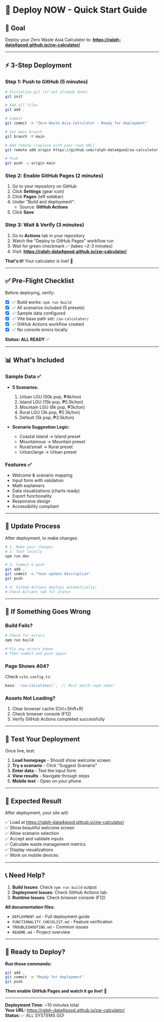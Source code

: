 # 🚀 Deploy NOW - Quick Start Guide

## 🎯 Goal
Deploy your Zero Waste Asia Calculator to:
**https://ralph-data4good.github.io/zw-calculator/**

---

## ⚡ 3-Step Deployment

### Step 1: Push to GitHub (5 minutes)

```bash
# Initialize git (if not already done)
git init

# Add all files
git add .

# Commit
git commit -m "Zero Waste Asia Calculator - Ready for deployment"

# Set main branch
git branch -M main

# Add remote (replace with your repo URL)
git remote add origin https://github.com/ralph-data4good/zw-calculator.git

# Push
git push -u origin main
```

### Step 2: Enable GitHub Pages (2 minutes)

1. Go to your repository on GitHub
2. Click **Settings** (gear icon)
3. Click **Pages** (left sidebar)
4. Under "Build and deployment":
   - Source: **GitHub Actions**
5. Click **Save**

### Step 3: Wait & Verify (3 minutes)

1. Go to **Actions** tab in your repository
2. Watch the "Deploy to GitHub Pages" workflow run
3. Wait for green checkmark ✅ (takes ~2-3 minutes)
4. Visit: **https://ralph-data4good.github.io/zw-calculator/**

**That's it!** Your calculator is live! 🎉

---

## ✅ Pre-Flight Checklist

Before deploying, verify:

- [x] ✅ Build works: `npm run build`
- [x] ✅ All scenarios included (5 presets)
- [x] ✅ Sample data configured
- [x] ✅ Vite base path set: `/zw-calculator/`
- [x] ✅ GitHub Actions workflow created
- [x] ✅ No console errors locally

**Status: ALL READY** ✅

---

## 📊 What's Included

### Sample Data ✅
- **5 Scenarios:**
  1. Urban LGU (50k pop, ₱4k/ton)
  2. Island LGU (15k pop, ₱5.5k/ton)
  3. Mountain LGU (8k pop, ₱3k/ton)
  4. Rural LGU (3k pop, ₱2.5k/ton)
  5. Default (5k pop, ₱3.5k/ton)

- **Scenario Suggestion Logic:**
  - Coastal island → Island preset
  - Mountainous → Mountain preset
  - Rural/small → Rural preset
  - Urban/large → Urban preset

### Features ✅
- Welcome & scenario mapping
- Input form with validation
- Math explainers
- Data visualizations (charts ready)
- Export functionality
- Responsive design
- Accessibility compliant

---

## 🔄 Update Process

After deployment, to make changes:

```bash
# 1. Make your changes
# 2. Test locally
npm run dev

# 3. Commit & push
git add .
git commit -m "Your update description"
git push

# 4. GitHub Actions deploys automatically!
# Check Actions tab for status
```

---

## 🐛 If Something Goes Wrong

### Build Fails?
```bash
# Check for errors
npm run build

# Fix any errors shown
# Then commit and push again
```

### Page Shows 404?
Check `vite.config.ts`:
```typescript
base: '/zw-calculator/',  // Must match repo name!
```

### Assets Not Loading?
1. Clear browser cache (Ctrl+Shift+R)
2. Check browser console (F12)
3. Verify GitHub Actions completed successfully

---

## 📱 Test Your Deployment

Once live, test:

1. **Load homepage** - Should show welcome screen
2. **Try a scenario** - Click "Suggest Scenario"
3. **Enter data** - Test the input form
4. **View results** - Navigate through steps
5. **Mobile test** - Open on your phone

---

## 🎯 Expected Result

After deployment, your site will:

✅ Load at https://ralph-data4good.github.io/zw-calculator/  
✅ Show beautiful welcome screen  
✅ Allow scenario selection  
✅ Accept and validate inputs  
✅ Calculate waste management metrics  
✅ Display visualizations  
✅ Work on mobile devices  

---

## 📞 Need Help?

1. **Build Issues**: Check `npm run build` output
2. **Deployment Issues**: Check GitHub Actions tab
3. **Runtime Issues**: Check browser console (F12)

**All documentation files:**
- `DEPLOYMENT.md` - Full deployment guide
- `FUNCTIONALITY_CHECKLIST.md` - Feature verification
- `TROUBLESHOOTING.md` - Common issues
- `README.md` - Project overview

---

## 🎉 Ready to Deploy?

**Run these commands:**

```bash
git add .
git commit -m "Ready for deployment"
git push
```

**Then enable GitHub Pages and watch it go live!** 🚀

---

**Deployment Time:** ~10 minutes total  
**Your URL:** https://ralph-data4good.github.io/zw-calculator/  
**Status:** ✅ ALL SYSTEMS GO!

